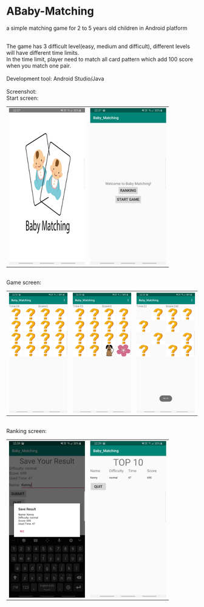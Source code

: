 # ABaby-Matching
a simple matching game for 2 to 5 years old children in Android platform

</br>
The game has 3 difficult level(easy, medium and difficult), different levels will have different time limits.

</br>
In the time limit, player need to match all card pattern which add 100 score when you match one pair.

</br>
</br>
Development tool: Android Studio/Java
</br>

</br>
Screenshot:
</br>
Start screen:
<table>
  <tr>
    <th>
<img src="https://github.com/KennyLTW/Baby-Matching/blob/master/Screenshot/Screenshot_20200617-223753_Baby_Matching.jpg" width="200" height=""> 
    </th>
    <th>
<img src="https://github.com/KennyLTW/Baby-Matching/blob/master/Screenshot/Screenshot_20200617-223758_Baby_Matching.jpg" width="200" height=""> 
    </th>
  </tr>
  </table>
  
</br>
Game screen:
<table>
  <tr>
    <th>
<img src="https://github.com/KennyLTW/Baby-Matching/blob/master/Screenshot/Screenshot_20200617-223804_Baby_Matching.jpg" width="200" height=""> 
    </th>
    <th>
<img src="https://github.com/KennyLTW/Baby-Matching/blob/master/Screenshot/Screenshot_20200617-223808_Baby_Matching.jpg" width="200" height=""> 
    </th>
        <th>
<img src="https://github.com/KennyLTW/Baby-Matching/blob/master/Screenshot/Screenshot_20200617-223831_Baby_Matching.jpg" width="200" height=""> 
    </th>
  </tr>
  </table>

</br>
Ranking screen:
<table>
  <tr>
    <th>
<img src="https://github.com/KennyLTW/Baby-Matching/blob/master/Screenshot/Screenshot_20200617-223902_Baby_Matching.jpg" width="200" height=""> 
    </th>
    <th>
<img src="https://github.com/KennyLTW/Baby-Matching/blob/master/Screenshot/Screenshot_20200617-223909_Baby_Matching.jpg" width="200" height=""> 
    </th>
  </tr>
  </table>
